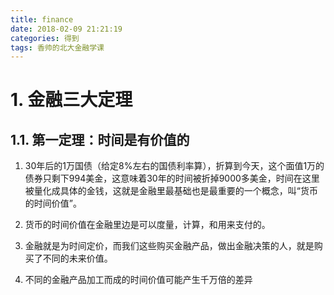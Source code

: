 ```yaml
---
title: finance
date: 2018-02-09 21:21:19
categories: 得到
tags: 香帅的北大金融学课
---
```


# 1. 金融三大定理

## 1.1. 第一定理：时间是有价值的

1. 30年后的1万国债（给定8%左右的国债利率算），折算到今天，这个面值1万的债券只剩下994美金，这意味着30年的时间被折掉9000多美金，时间在这里被量化成具体的金钱，这就是金融里最基础也是最重要的一个概念，叫“货币的时间价值”。

1. 货币的时间价值在金融里边是可以度量，计算，和用来支付的。

1. 金融就是为时间定价，而我们这些购买金融产品，做出金融决策的人，就是购买了不同的未来价值。

1. 不同的金融产品加工而成的时间价值可能产生千万倍的差异
